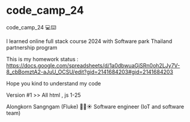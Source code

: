 # code_camp_24

code_camp_24 💻⌨️

I learned online full stack course 2024 with Software park Thailand partnership program

This is my homework status : https://docs.google.com/spreadsheets/d/1a0dbwuaGjSRn0oh2LJy7V-8_cbBomztA2-aJuU_OCSU/edit?gid=2141684203#gid=2141684203 

Hope you kind to understand my code 

Version
#1 >>  All html , js 1-25


Alongkorn Sangngam (Fluke) 👨🤖☀️
Software engineer (IoT and software team)





